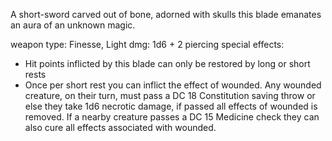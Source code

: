 A short-sword carved out of bone, adorned with skulls this blade emanates an aura of an unknown magic.

weapon type: Finesse, Light
dmg: 1d6 + 2 piercing
special effects:
- Hit points inflicted by this blade can only be restored by long or short rests
- Once per short rest you can inflict the effect of wounded. Any wounded creature, on their turn, must pass a DC 18 Constitution saving throw or else they take 1d6 necrotic damage, if passed all effects of wounded is removed. If a nearby creature passes a DC 15 Medicine check they can also cure all effects associated with wounded.